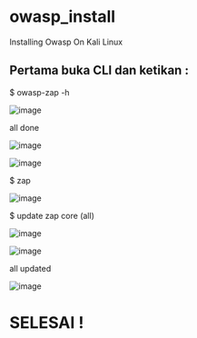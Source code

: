 # owasp_install
Installing Owasp On Kali Linux

## Pertama buka CLI dan ketikan :

$ owasp-zap -h

![image](https://github.com/rbp-x/owasp_install/assets/2045755/3dba363c-eccb-4581-84a2-214c30a81af3)

all done 

![image](https://github.com/rbp-x/owasp_install/assets/2045755/23c3ee43-0395-4817-aafb-ffff167ffc16)

![image](https://github.com/rbp-x/owasp_install/assets/2045755/e38da0af-cd56-449e-9db6-a8f222b7931c)

$ zap

![image](https://github.com/rbp-x/owasp_install/assets/2045755/5436da4d-2389-49df-9608-c0545dea3aed)

$ update zap core (all) 

![image](https://github.com/rbp-x/owasp_install/assets/2045755/72c80990-7f43-4875-a7b4-214220cccdd0)

![image](https://github.com/rbp-x/owasp_install/assets/2045755/fd2b328e-870e-4462-8d50-679bc696619a)

all updated

![image](https://github.com/rbp-x/owasp_install/assets/2045755/5eb735e2-6789-4f3e-81d6-8c7dab4bd1c8)

# SELESAI !
